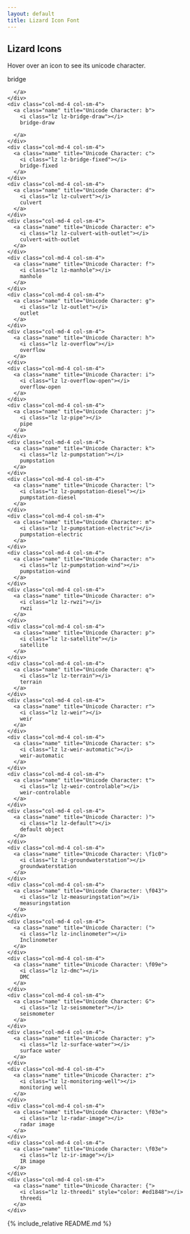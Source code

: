 ```yaml
---
layout: default
title: Lizard Icon Font
---
```


Lizard Icons
------------

Hover over an icon to see its unicode character.

<div class="container-fluid icon-list">
  <div class="row">
    <div class="col-md-4 col-sm-4">
      <a class="name" title="Unicode Character: a">
        <i class="lz lz-bridge"></i>
        bridge

      </a>
    </div>
    <div class="col-md-4 col-sm-4">
      <a class="name" title="Unicode Character: b">
        <i class="lz lz-bridge-draw"></i>
        bridge-draw

      </a>
    </div>
    <div class="col-md-4 col-sm-4">
      <a class="name" title="Unicode Character: c">
        <i class="lz lz-bridge-fixed"></i>
        bridge-fixed
      </a>
    </div>
    <div class="col-md-4 col-sm-4">
      <a class="name" title="Unicode Character: d">
        <i class="lz lz-culvert"></i>
        culvert
      </a>
    </div>
    <div class="col-md-4 col-sm-4">
      <a class="name" title="Unicode Character: e">
        <i class="lz lz-culvert-with-outlet"></i>
        culvert-with-outlet
      </a>
    </div>
    <div class="col-md-4 col-sm-4">
      <a class="name" title="Unicode Character: f">
        <i class="lz lz-manhole"></i>
        manhole
      </a>
    </div>
    <div class="col-md-4 col-sm-4">
      <a class="name" title="Unicode Character: g">
        <i class="lz lz-outlet"></i>
        outlet
      </a>
    </div>
    <div class="col-md-4 col-sm-4">
      <a class="name" title="Unicode Character: h">
        <i class="lz lz-overflow"></i>
        overflow
      </a>
    </div>
    <div class="col-md-4 col-sm-4">
      <a class="name" title="Unicode Character: i">
        <i class="lz lz-overflow-open"></i>
        overflow-open
      </a>
    </div>
    <div class="col-md-4 col-sm-4">
      <a class="name" title="Unicode Character: j">
        <i class="lz lz-pipe"></i>
        pipe
      </a>
    </div>
    <div class="col-md-4 col-sm-4">
      <a class="name" title="Unicode Character: k">
        <i class="lz lz-pumpstation"></i>
        pumpstation
      </a>
    </div>
    <div class="col-md-4 col-sm-4">
      <a class="name" title="Unicode Character: l">
        <i class="lz lz-pumpstation-diesel"></i>
        pumpstation-diesel
      </a>
    </div>
    <div class="col-md-4 col-sm-4">
      <a class="name" title="Unicode Character: m">
        <i class="lz lz-pumpstation-electric"></i>
        pumpstation-electric
      </a>
    </div>
    <div class="col-md-4 col-sm-4">
      <a class="name" title="Unicode Character: n">
        <i class="lz lz-pumpstation-wind"></i>
        pumpstation-wind
      </a>
    </div>
    <div class="col-md-4 col-sm-4">
      <a class="name" title="Unicode Character: o">
        <i class="lz lz-rwzi"></i>
        rwzi
      </a>
    </div>
    <div class="col-md-4 col-sm-4">
      <a class="name" title="Unicode Character: p">
        <i class="lz lz-satellite"></i>
        satellite
      </a>
    </div>
    <div class="col-md-4 col-sm-4">
      <a class="name" title="Unicode Character: q">
        <i class="lz lz-terrain"></i>
        terrain
      </a>
    </div>
    <div class="col-md-4 col-sm-4">
      <a class="name" title="Unicode Character: r">
        <i class="lz lz-weir"></i>
        weir
      </a>
    </div>
    <div class="col-md-4 col-sm-4">
      <a class="name" title="Unicode Character: s">
        <i class="lz lz-weir-automatic"></i>
        weir-automatic
      </a>
    </div>
    <div class="col-md-4 col-sm-4">
      <a class="name" title="Unicode Character: t">
        <i class="lz lz-weir-controlable"></i>
        weir-controlable
      </a>
    </div>
    <div class="col-md-4 col-sm-4">
      <a class="name" title="Unicode Character: )">
        <i class="lz lz-default"></i>
        default object
      </a>
    </div>
    <div class="col-md-4 col-sm-4">
      <a class="name" title="Unicode Character: \f1c0">
        <i class="lz lz-groundwaterstation"></i>
        groundwaterstation
      </a>
    </div>
    <div class="col-md-4 col-sm-4">
      <a class="name" title="Unicode Character: \f043">
        <i class="lz lz-measuringstation"></i>
        measuringstation
      </a>
    </div>
    <div class="col-md-4 col-sm-4">
      <a class="name" title="Unicode Character: (">
        <i class="lz lz-inclinometer"></i>
        Inclinometer
      </a>
    </div>
    <div class="col-md-4 col-sm-4">
      <a class="name" title="Unicode Character: \f09e">
        <i class="lz lz-dmc"></i>
        DMC
      </a>
    </div>
    <div class="col-md-4 col-sm-4">
      <a class="name" title="Unicode Character: G">
        <i class="lz lz-seismometer"></i>
        seismometer
      </a>
    </div>
    <div class="col-md-4 col-sm-4">
      <a class="name" title="Unicode Character: y">
        <i class="lz lz-surface-water"></i>
        surface water
      </a>
    </div>
    <div class="col-md-4 col-sm-4">
      <a class="name" title="Unicode Character: z">
        <i class="lz lz-monitoring-well"></i>
        monitoring well
      </a>
    </div>
    <div class="col-md-4 col-sm-4">
      <a class="name" title="Unicode Character: \f03e">
        <i class="lz lz-radar-image"></i>
        radar image
      </a>
    </div>
    <div class="col-md-4 col-sm-4">
      <a class="name" title="Unicode Character: \f03e">
        <i class="lz lz-ir-image"></i>
        IR image
      </a>
    </div>
    <div class="col-md-4 col-sm-4">
      <a class="name" title="Unicode Character: {">
        <i class="lz lz-threedi" style="color: #ed1848"></i>
        threedi
      </a>
    </div>
  </div>
</div>

{% include_relative README.md %}
